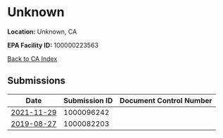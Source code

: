 # Unknown

**Location:** Unknown, CA

**EPA Facility ID:** 100000223563

[Back to CA Index](../../index.md)

## Submissions

| Date | Submission ID | Document Control Number |
|------|--------------|-------------------------|
| [2021-11-29](submissions/1000096242.md) | 1000096242 |  |
| [2019-08-27](submissions/1000082203.md) | 1000082203 |  |

